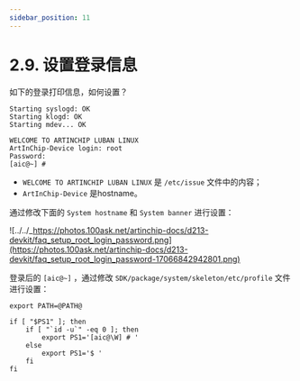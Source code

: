 ```yaml
---
sidebar_position: 11
---
```

# 2.9. 设置登录信息

如下的登录打印信息，如何设置？

```
Starting syslogd: OK
Starting klogd: OK
Starting mdev... OK

WELCOME TO ARTINCHIP LUBAN LINUX
ArtInChip-Device login: root
Password:
[aic@~] #
```

- `WELCOME TO ARTINCHIP LUBAN LINUX` 是 `/etc/issue` 文件中的内容；
- `ArtInChip-Device` 是hostname。

通过修改下面的 `System hostname` 和 `System banner` 进行设置：

![../../_https://photos.100ask.net/artinchip-docs/d213-devkit/faq_setup_root_login_password.png](https://photos.100ask.net/artinchip-docs/d213-devkit/faq_setup_root_login_password-17066842942801.png)

登录后的 `[aic@~]` ，通过修改 `SDK/package/system/skeleton/etc/profile` 文件进行设置：

```
export PATH=@PATH@

if [ "$PS1" ]; then
    if [ "`id -u`" -eq 0 ]; then
        export PS1='[aic@\W] # '
    else
        export PS1='$ '
    fi
fi
```

